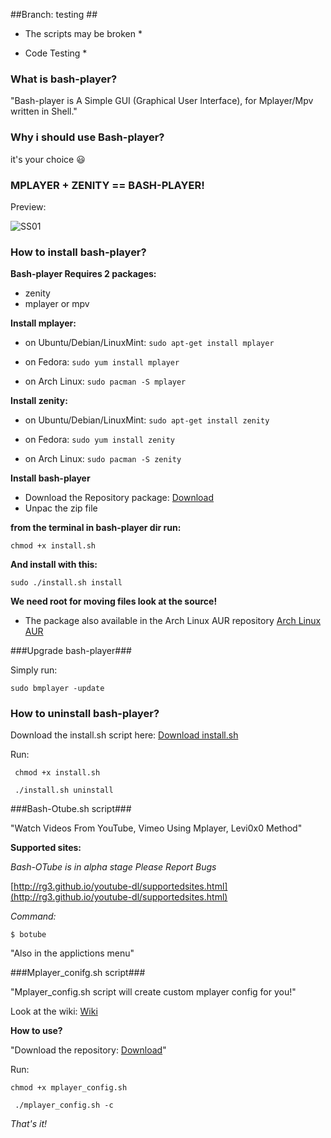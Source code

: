 ##Branch: testing ##

* The scripts may be broken *

* Code Testing *

### What is bash-player?

"Bash-player is A Simple GUI (Graphical User Interface), for Mplayer/Mpv written in Shell."

### Why i should use Bash-player?
it's your choice :smiley:

###  MPLAYER + ZENITY == BASH-PLAYER!

Preview:

![SS01](https://raw.githubusercontent.com/wiki/levi0x0/bash-player/bash-playerSS01.png)

### How to install bash-player?

**Bash-player Requires 2 packages:**
* zenity
* mplayer or mpv

**Install mplayer:**
* on Ubuntu/Debian/LinuxMint: 
 `sudo apt-get install mplayer`

* on Fedora: 
 `sudo yum install mplayer`

* on Arch Linux: 
 `sudo pacman -S mplayer`

**Install zenity:**
* on Ubuntu/Debian/LinuxMint: 
 `sudo apt-get install zenity`

* on Fedora:
 `sudo yum install zenity`

* on Arch Linux:
 `sudo pacman -S zenity`

**Install bash-player**
* Download the Repository package: [Download]( https://github.com/levi0x0/bash-player/archive/master.zip)
* Unpac the zip file 

**from the terminal in bash-player dir run:**

`chmod +x install.sh`

**And install with this:**

`sudo ./install.sh install`

**We need root for moving files look at the source!**

* The package also available in the Arch Linux AUR repository
[Arch Linux AUR](https://aur.archlinux.org/packages/bash-player-git/)

###Upgrade bash-player###

Simply run:

`sudo bmplayer -update`


### How to uninstall bash-player?

Download the install.sh script here: [Download install.sh](https://raw.githubusercontent.com/levi0x0/bash-player/master/install.sh)

Run:

` chmod +x install.sh`

` ./install.sh uninstall`

###Bash-Otube.sh script###

"Watch Videos From YouTube, Vimeo Using Mplayer, Levi0x0 Method"

**Supported sites:**

*Bash-OTube is in alpha stage Please Report Bugs*

[http://rg3.github.io/youtube-dl/supportedsites.html](http://rg3.github.io/youtube-dl/supportedsites.html)

*Command:*

`$ botube`

"Also in the applictions menu"

###Mplayer_conifg.sh script###

"Mplayer_config.sh script will create custom mplayer config for you!"

Look at the wiki: [Wiki](https://github.com/levi0x0/bash-player/wiki/Subtitles)


**How to use?**

"Download the repository: [Download](https://github.com/levi0x0/bash-player/archive/master.zip)"

Run:

`chmod +x mplayer_config.sh`

` ./mplayer_config.sh -c`


_That's it!_

